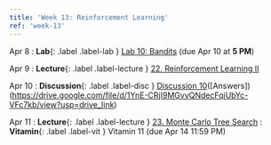 ```yaml
---
title: 'Week 13: Reinforcement Learning'
ref: 'week-13'
---
```


Apr 8
: **Lab**{: .label .label-lab } [Lab 10: Bandits](http://data102.datahub.berkeley.edu/hub/user-redirect/git-pull?repo=https%3A%2F%2Fgithub.com%2Fds-102%2Fsp24-materials&urlpath=lab%2Ftree%2Fsp24-materials%2Flab%2Flab10%2Flab10.ipynb&branch=main) (due Apr 10 at **5 PM**)

Apr 9
: **Lecture**{: .label .label-lecture } [22. Reinforcement Learning II](lecture/lec22)

Apr 10
: **Discussion**{: .label .label-disc } [Discussion 10](https://drive.google.com/file/d/1TAtzkn99T2YBiKMLLOiy0r5edeQkOalr/view?usp=drive_link)([Answers])(https://drive.google.com/file/d/1YnE-CRjI9MGvyQNdecFqiUbYc-VFc7kb/view?usp=drive_link)

Apr 11
: **Lecture**{: .label .label-lecture } [23. Monte Carlo Tree Search](lecture/lec23)
: **Vitamin**{: .label .label-vit } Vitamin 11 (due Apr 14 11:59 PM)

